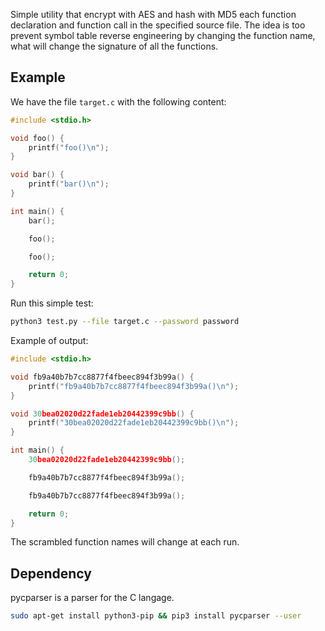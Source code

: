 Simple utility that encrypt with AES and hash with MD5 each function declaration and function call in the specified source file. The idea is too prevent symbol table reverse engineering by changing the function name, what will change the signature of all the functions.

## Example

We have the file `target.c` with the following content:

```c
#include <stdio.h>

void foo() {
	printf("foo()\n");
}

void bar() {
    printf("bar()\n");
}

int main() {
	bar();

	foo();

	foo();

	return 0;
}
```

Run this simple test:

```bash
python3 test.py --file target.c --password password
```

Example of output:

```c
#include <stdio.h>

void fb9a40b7b7cc8877f4fbeec894f3b99a() {
	printf("fb9a40b7b7cc8877f4fbeec894f3b99a()\n");
}

void 30bea02020d22fade1eb20442399c9bb() {
	printf("30bea02020d22fade1eb20442399c9bb()\n");
}

int main() {
	30bea02020d22fade1eb20442399c9bb();

	fb9a40b7b7cc8877f4fbeec894f3b99a();

	fb9a40b7b7cc8877f4fbeec894f3b99a();

	return 0;
}
```

The scrambled function names will change at each run.

## Dependency

pycparser is a parser for the C langage.

```bash
sudo apt-get install python3-pip && pip3 install pycparser --user
```